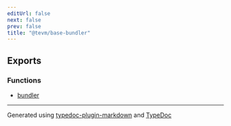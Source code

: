 ```yaml
---
editUrl: false
next: false
prev: false
title: "@tevm/base-bundler"
---
```


## Exports

### Functions

- [bundler](/generated/tevm/base-bundler/functions/bundler/)

***
Generated using [typedoc-plugin-markdown](https://www.npmjs.com/package/typedoc-plugin-markdown) and [TypeDoc](https://typedoc.org/)
